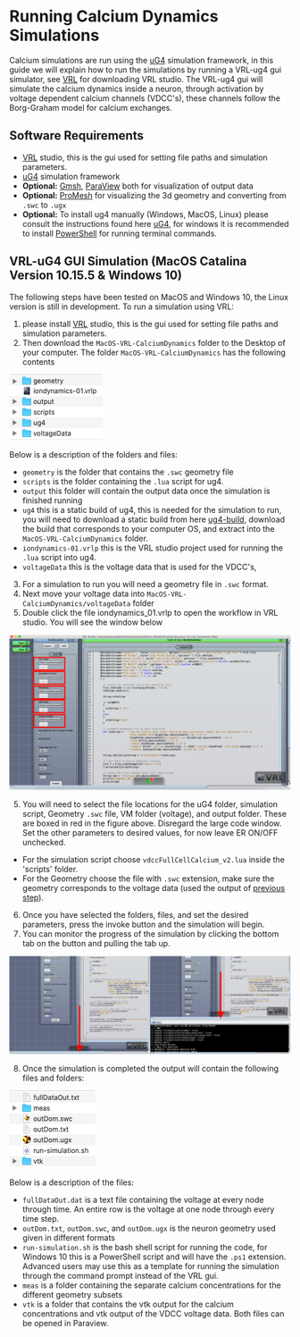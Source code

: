 # Running Calcium Dynamics Simulations
Calcium simulations are run using the [uG4](https://github.com/UG4) simulation framework, in this guide we will explain how to run the simulations by 
running a VRL-ug4 gui simulator, see [VRL](https://vrl-studio.mihosoft.eu/) for downloading VRL studio. 
The VRL-ug4 gui will simulate the calcium dynamics inside a neuron, through activation by voltage dependent calcium channels (VDCC's), these channels follow the Borg-Graham model for calcium exchanges.

## Software Requirements
* [VRL](https://vrl-studio.mihosoft.eu/) studio, this is the gui used for setting file paths and simulation parameters.
* [uG4](https://github.com/UG4) simulation framework
* **Optional:** [Gmsh](https://gmsh.info/), [ParaView](https://www.paraview.org/download/) both for visualization of output data
* **Optional:** [ProMesh](http://www.promesh3d.com/) for visualizing the 3d geometry and converting from <code>.swc</code> to <code>.ugx</code>
* **Optional:** To install ug4 manually (Windows, MacOS, Linux) please consult the instructions found here [uG4](https://github.com/UG4), for windows it is recommended to install [PowerShell](https://docs.microsoft.com/en-us/powershell/scripting/install/installing-powershell?view=powershell-7) for running terminal commands.

## VRL-uG4 GUI Simulation (MacOS Catalina Version 10.15.5 & Windows 10)
The following steps have been tested on MacOS and Windows 10, the Linux version is still in development.
To run a simulation using VRL:
1. please install [VRL](https://vrl-studio.mihosoft.eu/) studio, this is the gui used for setting file paths and simulation parameters. 
2. Then download the <code>MacOS-VRL-CalciumDynamics</code> folder to the Desktop of your computer.
The folder <code>MacOS-VRL-CalciumDynamics</code> has the following contents

![vrlfiles](images/vrlfiles.png)

Below is a description of the folders and files:
  - <code>geometry</code> is the folder that contains the <code>.swc</code> geometry file
  - <code>scripts</code> is the folder containing the <code>.lua</code> script for ug4.
  - <code>output</code> this folder will contain the output data once the simulation is finished running
  - <code>ug4</code> this is a static build of ug4, this is needed for the simulation to run, you will need to download a static build from here [ug4-build](http://doi.org/10.5281/zenodo.3995132), download the build that corresponds to your computer OS, and extract into the <code>MacOS-VRL-CalciumDynamics</code> folder.
  - <code>iondynamics-01.vrlp</code> this is the VRL studio project used for running the <code>.lua</code> script into ug4. 
  - <code>voltageData</code> this is the voltage data that is used for the VDCC's, 

3. For a simulation to run you will need a geometry file in <code>.swc</code> format.
4. Next move your voltage data into <code>MacOS-VRL-CalciumDynamics/voltageData</code> folder
4. Double click the file iondynamics_01.vrlp to open the workflow in VRL studio. You will see the window below
	
<img src="images/vrlwindow.png" alt="drawing" width="1000"/>

5. You will need to select the file locations for the uG4 folder, simulation script, Geometry <code>.swc</code> file, VM folder (voltage), and output folder. 
These are boxed in red in the figure above. Disregard the large code window. Set the other parameters to desired values, for now leave ER ON/OFF unchecked.
  - For the simulation script choose <code>vdccFullCellCalcium\_v2.lua</code> inside the 'scripts' folder.
  - For the Geometry choose the file with <code>.swc</code> extension, make sure the geometry corresponds to the voltage data (used the output of [previous step](../7_NEURON_UG4_Interface)).
6. Once you have selected the folders, files, and set the desired parameters, press the invoke button and the simulation will begin.
7. You can  monitor the progress of the simulation by clicking the bottom tab on the button and pulling the tab up.

![vrlwindows2](images/vrlwindow2.png)

8. Once the simulation is completed the output will contain the following files and folders:

![outputfolder](images/output.png)

Below is a description of the files:
  - <code>fullDataOut.dat</code> is a text file containing the voltage at every node through time. An entire row is the voltage at one node through every time step.
  - <code>outDom.txt</code>, <code>outDom.swc</code>, and <code>outDom.ugx</code> is the neuron geometry used given in different formats
  - <code>run-simulation.sh</code> is the bash shell script for running the code, for Windows 10 this is a PowerShell script and will have the <code>.ps1</code> extension. Advanced users may use this as a template for running the simulation through the command prompt instead of the VRL gui.
  - <code>meas</code> is a folder containing the separate calcium concentrations for the different geometry subsets
  - <code>vtk</code> is a folder that contains the vtk output for the calcium concentrations and vtk output of the VDCC voltage data. Both files can be opened in Paraview.
